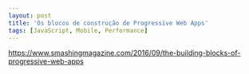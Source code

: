 ```yaml
---
layout: post
title: 'Os blocos de construção de Progressive Web Apps'
tags: [JavaScript, Mobile, Performance]
---
```


<https://www.smashingmagazine.com/2016/09/the-building-blocks-of-progressive-web-apps>
